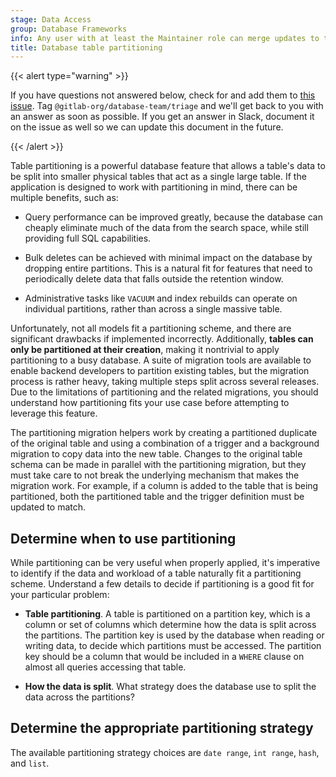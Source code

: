```yaml
---
stage: Data Access
group: Database Frameworks
info: Any user with at least the Maintainer role can merge updates to this content. For details, see https://docs.gitlab.com/development/development_processes/#development-guidelines-review.
title: Database table partitioning
---
```


{{< alert type="warning" >}}

If you have questions not answered below, check for and add them
to [this issue](https://gitlab.com/gitlab-org/gitlab/-/issues/398650).
Tag `@gitlab-org/database-team/triage` and we'll get back to you with an
answer as soon as possible. If you get an answer in Slack, document
it on the issue as well so we can update this document in the future.

{{< /alert >}}

Table partitioning is a powerful database feature that allows a table's
data to be split into smaller physical tables that act as a single large
table. If the application is designed to work with partitioning in mind,
there can be multiple benefits, such as:

- Query performance can be improved greatly, because the database can
  cheaply eliminate much of the data from the search space, while still
  providing full SQL capabilities.

- Bulk deletes can be achieved with minimal impact on the database by
  dropping entire partitions. This is a natural fit for features that need
  to periodically delete data that falls outside the retention window.

- Administrative tasks like `VACUUM` and index rebuilds can operate on
  individual partitions, rather than across a single massive table.

Unfortunately, not all models fit a partitioning scheme, and there are
significant drawbacks if implemented incorrectly. Additionally,
**tables can only be partitioned at their creation**, making it nontrivial
to apply partitioning to a busy database. A suite of migration tools are available
to enable backend developers to partition existing tables, but the
migration process is rather heavy, taking multiple steps split across
several releases. Due to the limitations of partitioning and the related
migrations, you should understand how partitioning fits your use case
before attempting to leverage this feature.

The partitioning migration helpers work by creating a partitioned duplicate
of the original table and using a combination of a trigger and a background
migration to copy data into the new table. Changes to the original table
schema can be made in parallel with the partitioning migration, but they
must take care to not break the underlying mechanism that makes the migration
work. For example, if a column is added to the table that is being
partitioned, both the partitioned table and the trigger definition must
be updated to match.

## Determine when to use partitioning

While partitioning can be very useful when properly applied, it's
imperative to identify if the data and workload of a table naturally fit a
partitioning scheme. Understand a few details to decide if partitioning
is a good fit for your particular problem:

- **Table partitioning**. A table is partitioned on a partition key, which is a
  column or set of columns which determine how the data is split across the
  partitions. The partition key is used by the database when reading or
  writing data, to decide which partitions must be accessed. The
  partition key should be a column that would be included in a `WHERE`
  clause on almost all queries accessing that table.

- **How the data is split**. What strategy does the database use
  to split the data across the partitions?

## Determine the appropriate partitioning strategy

The available partitioning strategy choices are `date range`, `int range`, `hash`, and `list`.
